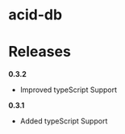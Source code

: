 # acid-db

# Releases

**0.3.2**
 + Improved typeScript Support

**0.3.1**
 + Added typeScript Support